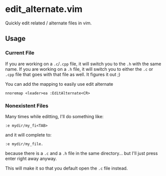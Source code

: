 # edit_alternate.vim

Quickly edit related / alternate files in vim.

## Usage

### Current File

If you are working on a `.c`/`.cpp` file, it will switch you to the `.h` with the same name. If you are working on a `.h` file, it will switch you to either the `.c` or `.cpp` file that goes with that file as well. It figures it out ;)

You can add the mapping to easily use edit alternate

```vim
nnoremap <leader>ea :EditAlternate<CR>
```

### Nonexistent Files

Many times while editting, I'll do something like:

`:e mydir/my_fi<TAB>`

and it will complete to:

`:e mydir/my_file.`

because there is a `.c` and a `.h` file in the same directory... but I'll just press enter right away anyway.

This will make it so that you default open the `.c` file instead.
